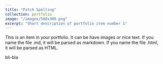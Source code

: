 ```yaml
---
title: "Pitch Spelling"
collection: portfolio
image: "/images/500x300.png"
excerpt: "Short description of portfolio item number 1"
---
```


This is an item in your portfolio. It can be have images or nice text. If you name the file .md, it will be parsed as markdown. If you name the file .html, it will be parsed as HTML. 

bli-bla